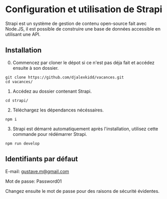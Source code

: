 # Configuration et utilisation de Strapi

Strapi est un système de gestion de contenu open-source fait avec Node.JS, il est possible de construire une base de données accessible en utilisant une API.

## Installation

0. Commencez par cloner le dépot si ce n'est pas déja fait et accédez ensuite à son dossier.

```
git clone https://github.com/djalexkidd/vacances.git
cd vacances/
```

1. Accédez au dossier contenant Strapi.

```
cd strapi/
```

2. Téléchargez les dépendances nécéssaires.

```
npm i
```

3. Strapi est démarré automatiquement après l'installation, utilisez cette commande pour rédémarrer Strapi.

```
npm run develop
```

## Identifiants par défaut

E-mail: gustave.m@gmail.com

Mot de passe: Password01

Changez ensuite le mot de passe pour des raisons de sécurité évidentes.